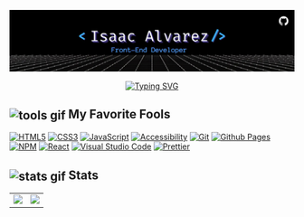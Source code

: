 ![Isaac GitHub Banner](img/github-banner.png)

<p align="center">
    <a href="https://github.com/isAlvarezDev"><img src="https://readme-typing-svg.demolab.com?font=Anonymous+Pro&weight=700&size=26&duration=4300&pause=450&color=3DACF1&center=true&vCenter=true&width=501&lines=Hello%2C+everyone.+Nice+to+meet+you!;I'm+here+to+learn%2C+share+and+build;Amazing+things+with+you+all;Have+a+good+day!" alt="Typing SVG" /></a>
</p>

<h2>
    <img src="https://media.giphy.com/media/v1.Y2lkPTc5MGI3NjExb3ZzYnN5cm1td2p3amRvOXBiNmpkNWwyYzJwMjZna3pwamlvYTR4aSZlcD12MV9zdGlja2Vyc19zZWFyY2gmY3Q9cw/kL3ZvNKk4hyR1B8hVt/giphy.gif" alt="tools gif" align="center" width="30"/>
    My Favorite Fools
</h2>

[![HTML5](https://img.shields.io/badge/html5-%23E34F26.svg?style=for-the-badge&logo=html5&logoColor=white)](https://developer.mozilla.org/en-US/docs/Web/HTML)
[![CSS3](https://img.shields.io/badge/css3-%23632CA6.svg?style=for-the-badge&logo=css3&logoColor=white)](https://developer.mozilla.org/en-US/docs/Web/CSS)
[![JavaScript](https://img.shields.io/badge/javascript-%23323330.svg?style=for-the-badge&logo=javascript&logoColor=%23F7DF1E)](https://developer.mozilla.org/en-US/docs/Web/JavaScript)
[![Accessibility](https://img.shields.io/badge/Accessibility-%230170EA.svg?style=for-the-badge&logo=Accessibility&logoColor=white)](https://web.dev/learn/accessibility)
[![Git](https://img.shields.io/badge/git-%23F05033.svg?style=for-the-badge&logo=git&logoColor=white)](https://git-scm.com/)
[![Github Pages](https://img.shields.io/badge/github%20pages-121013?style=for-the-badge&logo=github&logoColor=white)](https://pages.github.com/)
[![NPM](https://img.shields.io/badge/NPM-%23CB3837.svg?style=for-the-badge&logo=npm&logoColor=white)](https://www.npmjs.com/)
[![React](https://img.shields.io/badge/react-%2320232a.svg?style=for-the-badge&logo=react&logoColor=%2361DAFB)](https://react.dev/)
[![Visual Studio Code](https://img.shields.io/badge/Visual%20Studio%20Code-0078d7.svg?style=for-the-badge&logo=visual-studio-code&logoColor=white)](https://code.visualstudio.com/)
[![Prettier](https://img.shields.io/badge/prettier-%23F7B93E.svg?style=for-the-badge&logo=prettier&logoColor=black)](https://prettier.io/)

<h2>
    <img src="https://media.giphy.com/media/9A4VXopO66WMraBtss/giphy.gif?cid=790b7611khdv2as42jizsj0p8itfang25iq48pvmmrz8hf5q&ep=v1_stickers_search&rid=giphy.gif&ct=s" align="center" width="27" alt="stats gif"/>
    Stats
</h2>

<table>
    <tbody>
        <tr>
            <td>
                <picture>
                    <source
                        srcset="https://github-readme-stats.vercel.app/api?username=isAlvarezDev&show_icons=true&theme=github_dark_dimmed"
                        media="(prefers-color-scheme: dark)"
                    />
                     <source
                        srcset="https://github-readme-stats.vercel.app/api?username=isAlvarezDev&show_icons=true"
                        media="(prefers-color-scheme: light), (prefers-color-scheme: no-preference)"
                    />
                    <img src="https://github-readme-stats.vercel.app/api?username=isAlvarezDev&show_icons=true" />
                </picture>
            </td>
            <td>
                <picture>
                    <source
                        srcset="https://github-readme-stats.vercel.app/api/top-langs/?username=isAlvarezDev&hide=kotlin&layout=compact&theme=github_dark_dimmed"
                        media="(prefers-color-scheme: dark)"
                    />
                     <source
                        srcset="https://github-readme-stats.vercel.app/api/top-langs/?username=isAlvarezDev&hide=kotlin&layout=compact&theme=default"
                        media="(prefers-color-scheme: light), (prefers-color-scheme: no-preference)"
                    />
                    <img src="https://github-readme-stats.vercel.app/api/top-langs/?username=isAlvarezDev&show_icons=true" />
                </picture>
            </td>
        </tr>
    </tbody>
</table>
